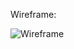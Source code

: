 Wireframe:

![Wireframe](https://github.com/user-attachments/assets/8edc7055-9e2a-4b32-8e21-54b0564498e5)
